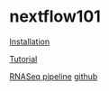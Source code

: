 # nextflow101

[Installation](https://nf-co.re/usage/installation)


[Tutorial](https://nf-co.re/usage/nf_core_tutorial)


[RNASeq pipeline](https://nf-co.re/rnaseq)  [github](https://github.com/nf-core/rnaseq)
